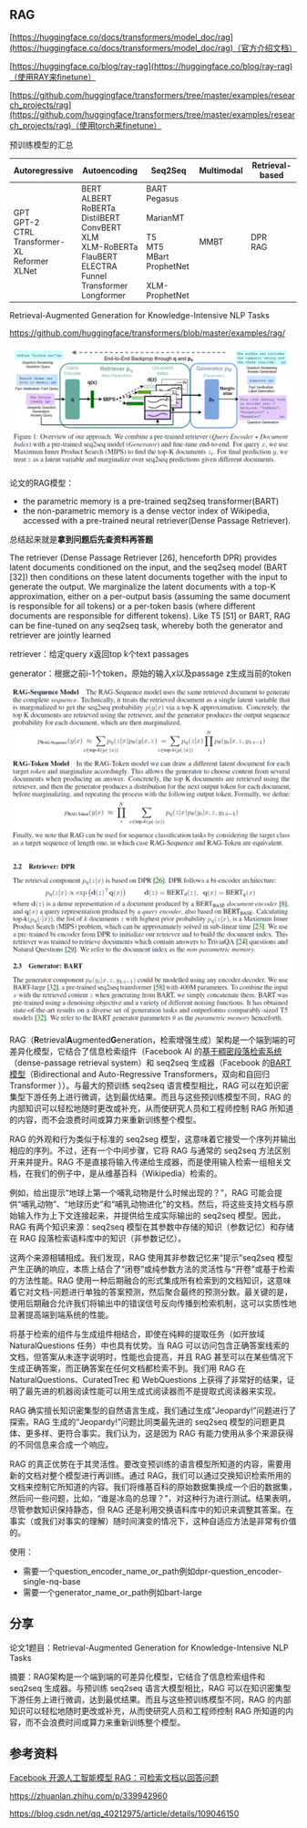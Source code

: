 
## RAG

[https://huggingface.co/docs/transformers/model_doc/rag](https://huggingface.co/docs/transformers/model_doc/rag)（官方介绍文档）

[https://huggingface.co/blog/ray-rag](https://huggingface.co/blog/ray-rag)（使用RAY来finetune）

[https://github.com/huggingface/transformers/tree/master/examples/research_projects/rag](https://github.com/huggingface/transformers/tree/master/examples/research_projects/rag)（使用torch来finetune）





预训练模型的汇总

|Autoregressive|Autoencoding|Seq2Seq|Multimodal|Retrieval-based|
|---|---|---|---|---|
|GPT  <br />GPT-2  <br />CTRL  <br />Transformer-XL  <br />Reformer  <br />XLNet|BERT  <br />ALBERT  <br />RoBERTa  <br />DistilBERT  <br />ConvBERT  <br />XLM  <br />XLM-RoBERTa  <br />FlauBERT  <br />ELECTRA  <br />Funnel Transformer  <br />Longformer|BART  <br />Pegasus  <br />  <br />MarianMT  <br />  <br />T5  <br />MT5  <br />MBart  <br />ProphetNet  <br />  <br />XLM-ProphetNet|MMBT|DPR  <br />RAG|



Retrieval-Augmented Generation for Knowledge-Intensive NLP Tasks

https://github.com/huggingface/transformers/blob/master/examples/rag/

![image-20211122215757615](img/image-20211122215757615.png)

论文的RAG模型：

- the parametric memory is a pre-trained seq2seq transformer(BART)
- the non-parametric memory is a dense vector index of Wikipedia, accessed with a pre-trained neural retriever(Dense Passage Retriever).

总结起来就是**拿到问题后先查资料再答题**

The retriever (Dense Passage Retriever [26], henceforth DPR) provides latent documents conditioned on the input, and the seq2seq model (BART [32]) then conditions on these latent documents together with the input to generate the output. We marginalize the latent documents with a top-K approximation,
either on a per-output basis (assuming the same document is responsible for all tokens) or a per-token
basis (where different documents are responsible for different tokens). Like T5 [51] or BART, RAG
can be fine-tuned on any seq2seq task, whereby both the generator and retriever are jointly learned



retriever：给定query x返回top k个text passages

generator：根据之前i-1个token，原始的输入x以及passage z生成当前的token



![image-20211122222358626](img/image-20211122222358626.png)

![image-20211122222418022](img/image-20211122222418022.png)





RAG（**R**etrieval**A**ugmented**G**eneration，检索增强生成）架构是一个端到端的可差异化模型，它结合了信息检索组件（Facebook AI 的[基于稠密段落检索系统](https://arxiv.org/abs/2004.04906)（dense-passage retrieval system）和 seq2seq 生成器（Facebook 的[BART 模型](https://arxiv.org/abs/1910.13461)（Bidirectional and Auto-Regressive Transformers，双向和自回归 Transformer ））。与最大的预训练 seq2seq 语言模型相比，RAG 可以在知识密集型下游任务上进行微调，达到最优结果。而且与这些预训练模型不同，RAG 的内部知识可以轻松地随时更改或补充，从而使研究人员和工程师控制 RAG 所知道的内容，而不会浪费时间或算力来重新训练整个模型。

RAG 的外观和行为类似于标准的 seq2seg 模型，这意味着它接受一个序列并输出相应的序列。不过，还有一个中间步骤，它将 RAG 与通常的 seq2seq 方法区别开来并提升。RAG 不是直接将输入传递给生成器，而是使用输入检索一组相关文档，在我们的例子中，是从维基百科（Wikipedia）检索的。

例如，给出提示“地球上第一个哺乳动物是什么时候出现的？”，RAG 可能会提供“哺乳动物”、“地球历史”和“哺乳动物进化”的文档。然后，将这些支持文档与原始输入作为上下文连接起来，并提供给生成实际输出的 seq2seq 模型。因此，RAG 有两个知识来源：seq2seq 模型在其参数中存储的知识（参数记忆）和存储在 RAG 段落检索语料库中的知识（非参数记忆）。

这两个来源相辅相成。我们发现，RAG 使用其非参数记忆来“提示”seq2seq 模型产生正确的响应，本质上结合了“闭卷”或纯参数方法的灵活性与“开卷”或基于检索的方法性能。RAG 使用一种后期融合的形式集成所有检索到的文档知识，这意味着它对文档-问题进行单独的答案预测，然后聚合最终的预测分数。最关键的是，使用后期融合允许我们将输出中的错误信号反向传播到检索机制，这可以实质性地显著提高端到端系统的性能。

将基于检索的组件与生成组件相结合，即使在纯粹的提取任务（如开放域 NaturalQuestions 任务）中也具有优势。当 RAG 可以访问包含正确答案线索的文档，但答案从未逐字说明时，性能也会提高，并且 RAG 甚至可以在某些情况下生成正确答案，而正确答案在任何文档都检索不到。我们用 RAG 在 NaturalQuestions、CuratedTrec 和 WebQuestions 上获得了非常好的结果，证明了最先进的机器阅读性能可以用生成式阅读器而不是提取式阅读器来实现。

RAG 确实擅长知识密集型的自然语言生成，我们通过生成“Jeopardy!”问题进行了探索。RAG 生成的“Jeopardy!”问题比同类最先进的 seq2seq 模型的问题更具体、更多样、更符合事实。我们认为，这是因为 RAG 有能力使用从多个来源获得的不同信息来合成一个响应。

RAG 的真正优势在于其灵活性。要改变预训练的语言模型所知道的内容，需要用新的文档对整个模型进行再训练。通过 RAG，我们可以通过交换知识检索所用的文档来控制它所知道的内容。我们将维基百科的原始数据集换成一个旧的数据集，然后问一些问题，比如，“谁是冰岛的总理？”，对这种行为进行测试。结果表明，尽管参数知识保持静态，但 RAG 还是利用交换语料库中的知识来调整其答案。在事实（或我们对事实的理解）随时间演变的情况下，这种自适应方法是非常有价值的。



使用：

- 需要一个question_encoder_name_or_path例如dpr-question_encoder-single-nq-base
- 需要一个generator_name_or_path例如bart-large

## 分享

论文1题目：Retrieval-Augmented Generation for Knowledge-Intensive NLP Tasks

摘要：RAG架构是一个端到端的可差异化模型，它结合了信息检索组件和 seq2seq 生成器。与预训练 seq2seq 语言大模型相比，RAG 可以在知识密集型下游任务上进行微调，达到最优结果。而且与这些预训练模型不同，RAG 的内部知识可以轻松地随时更改或补充，从而使研究人员和工程师控制 RAG 所知道的内容，而不会浪费时间或算力来重新训练整个模型。



## 参考资料

[Facebook 开源人工智能模型 RAG：可检索文档以回答问题](https://cloud.tencent.com/developer/news/706625)

https://zhuanlan.zhihu.com/p/339942960

https://blog.csdn.net/qq_40212975/article/details/109046150

